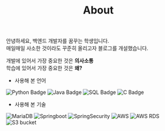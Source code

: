 ﻿---
layout: page
title: About
permalink: /about/
---

안녕하세요, 백엔드 개발자를 꿈꾸는 학생입니다.  
매일매일 사소한 것이라도 꾸준히 올리고자 블로그를 개설했습니다.  

개발에 있어서 가장 중요한 것은 __의사소통__  
학습에 있어서 가장 중요한 것은 __왜?__  

- 사용해 본 언어  

![Python Badge](https://img.shields.io/badge/Python-3776AB?style=for-the-badge&logo=python&logoColor=yellow) 
![Java Badge](https://img.shields.io/badge/Java-FF160B?style=for-the-badge&logo=jameson&logoColor=white) 
![SQL Badge](https://img.shields.io/badge/MYSQL-0696D7?style=for-the-badge&logo=mysql&logoColor=black) 
![C Badge](https://img.shields.io/badge/C++-E8E8E8?style=for-the-badge&logo=Cplusplus&logoColor=black)

- 사용해 본 기술  

![MariaDB](https://img.shields.io/badge/MariaDB-003545?style=for-the-badge&logo=mariadb&logoColor=brown) 
![Springboot](https://img.shields.io/badge/SpringBoot-6DB33F?style=for-the-badge&logo=springboot&logoColor=white) 
![SpringSecurity](https://img.shields.io/badge/SpringSecurity-6DB33F?style=for-the-badge&logo=springsecurity&logoColor=white) 
![AWS](https://img.shields.io/badge/EC2-FF9900?style=for-the-badge&logo=amazonec2&logoColor=white) 
![AWS RDS](https://img.shields.io/badge/RDS-527FFF?style=for-the-badge&logo=amazonrds&logoColor=white) 
![S3 bucket](https://img.shields.io/badge/S3-569A31?style=for-the-badge&logo=amazons3&logoColor=white) 